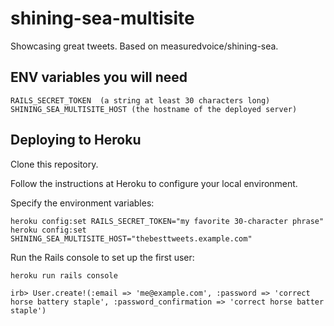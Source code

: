 shining-sea-multisite
=====================

Showcasing great tweets. Based on measuredvoice/shining-sea.

## ENV variables you will need

```
RAILS_SECRET_TOKEN  (a string at least 30 characters long)
SHINING_SEA_MULTISITE_HOST (the hostname of the deployed server)
```


## Deploying to Heroku

Clone this repository.

Follow the instructions at Heroku to configure your local environment.

Specify the environment variables:

```
heroku config:set RAILS_SECRET_TOKEN="my favorite 30-character phrase"
heroku config:set SHINING_SEA_MULTISITE_HOST="thebesttweets.example.com"
```

Run the Rails console to set up the first user:
```
heroku run rails console

irb> User.create!(:email => 'me@example.com', :password => 'correct horse battery staple', :password_confirmation => 'correct horse batter staple')
```
